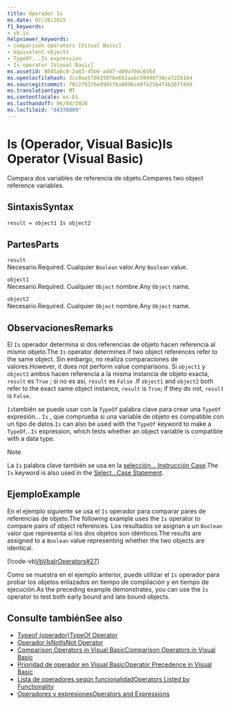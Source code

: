 ```yaml
---
title: Operador Is
ms.date: 07/20/2015
f1_keywords:
- vb.is
helpviewer_keywords:
- comparison operators [Visual Basic]
- equivalent objects
- TypeOf...Is expression
- Is operator [Visual Basic]
ms.assetid: 8045a6c8-2a83-45b6-ad47-d09a704c656d
ms.openlocfilehash: 3cc0ae5f04358fbe6b2aabc50498f39ca7225164
ms.sourcegitcommit: f8c270376ed905f6a8896ce0fe25b4f4b38ff498
ms.translationtype: MT
ms.contentlocale: es-ES
ms.lasthandoff: 06/04/2020
ms.locfileid: "84370809"
---
```

# <a name="is-operator-visual-basic"></a><span data-ttu-id="c7215-102">Is (Operador, Visual Basic)</span><span class="sxs-lookup"><span data-stu-id="c7215-102">Is Operator (Visual Basic)</span></span>
<span data-ttu-id="c7215-103">Compara dos variables de referencia de objeto.</span><span class="sxs-lookup"><span data-stu-id="c7215-103">Compares two object reference variables.</span></span>  
  
## <a name="syntax"></a><span data-ttu-id="c7215-104">Sintaxis</span><span class="sxs-lookup"><span data-stu-id="c7215-104">Syntax</span></span>  
  
```vb  
result = object1 Is object2  
```  
  
## <a name="parts"></a><span data-ttu-id="c7215-105">Partes</span><span class="sxs-lookup"><span data-stu-id="c7215-105">Parts</span></span>  
 `result`  
 <span data-ttu-id="c7215-106">Necesario.</span><span class="sxs-lookup"><span data-stu-id="c7215-106">Required.</span></span> <span data-ttu-id="c7215-107">Cualquier `Boolean` valor.</span><span class="sxs-lookup"><span data-stu-id="c7215-107">Any `Boolean` value.</span></span>  
  
 `object1`  
 <span data-ttu-id="c7215-108">Necesario.</span><span class="sxs-lookup"><span data-stu-id="c7215-108">Required.</span></span> <span data-ttu-id="c7215-109">Cualquier `Object` nombre.</span><span class="sxs-lookup"><span data-stu-id="c7215-109">Any `Object` name.</span></span>  
  
 `object2`  
 <span data-ttu-id="c7215-110">Necesario.</span><span class="sxs-lookup"><span data-stu-id="c7215-110">Required.</span></span> <span data-ttu-id="c7215-111">Cualquier `Object` nombre.</span><span class="sxs-lookup"><span data-stu-id="c7215-111">Any `Object` name.</span></span>  
  
## <a name="remarks"></a><span data-ttu-id="c7215-112">Observaciones</span><span class="sxs-lookup"><span data-stu-id="c7215-112">Remarks</span></span>  
 <span data-ttu-id="c7215-113">El `Is` operador determina si dos referencias de objeto hacen referencia al mismo objeto.</span><span class="sxs-lookup"><span data-stu-id="c7215-113">The `Is` operator determines if two object references refer to the same object.</span></span> <span data-ttu-id="c7215-114">Sin embargo, no realiza comparaciones de valores.</span><span class="sxs-lookup"><span data-stu-id="c7215-114">However, it does not perform value comparisons.</span></span> <span data-ttu-id="c7215-115">Si `object1` y `object2` ambos hacen referencia a la misma instancia de objeto exacta, `result` es `True` ; si no es así, `result` es `False` .</span><span class="sxs-lookup"><span data-stu-id="c7215-115">If `object1` and `object2` both refer to the exact same object instance, `result` is `True`; if they do not, `result` is `False`.</span></span>  
  
 <span data-ttu-id="c7215-116">`Is`también se puede usar con la `TypeOf` palabra clave para crear una `TypeOf` expresión... `Is` , que comprueba si una variable de objeto es compatible con un tipo de datos.</span><span class="sxs-lookup"><span data-stu-id="c7215-116">`Is` can also be used with the `TypeOf` keyword to make a `TypeOf`...`Is` expression, which tests whether an object variable is compatible with a data type.</span></span>  
  
> [!NOTE]
> <span data-ttu-id="c7215-117">La `Is` palabra clave también se usa en la [selección... Instrucción Case](../statements/select-case-statement.md).</span><span class="sxs-lookup"><span data-stu-id="c7215-117">The `Is` keyword is also used in the [Select...Case Statement](../statements/select-case-statement.md).</span></span>  
  
## <a name="example"></a><span data-ttu-id="c7215-118">Ejemplo</span><span class="sxs-lookup"><span data-stu-id="c7215-118">Example</span></span>  
 <span data-ttu-id="c7215-119">En el ejemplo siguiente se usa el `Is` operador para comparar pares de referencias de objeto.</span><span class="sxs-lookup"><span data-stu-id="c7215-119">The following example uses the `Is` operator to compare pairs of object references.</span></span> <span data-ttu-id="c7215-120">Los resultados se asignan a un `Boolean` valor que representa si los dos objetos son idénticos.</span><span class="sxs-lookup"><span data-stu-id="c7215-120">The results are assigned to a `Boolean` value representing whether the two objects are identical.</span></span>  
  
 [!code-vb[VbVbalrOperators#27](~/samples/snippets/visualbasic/VS_Snippets_VBCSharp/VbVbalrOperators/VB/Class1.vb#27)]  
  
 <span data-ttu-id="c7215-121">Como se muestra en el ejemplo anterior, puede utilizar el `Is` operador para probar los objetos enlazados en tiempo de compilación y en tiempo de ejecución.</span><span class="sxs-lookup"><span data-stu-id="c7215-121">As the preceding example demonstrates, you can use the `Is` operator to test both early bound and late bound objects.</span></span>  
  
## <a name="see-also"></a><span data-ttu-id="c7215-122">Consulte también</span><span class="sxs-lookup"><span data-stu-id="c7215-122">See also</span></span>

- [<span data-ttu-id="c7215-123">Typeof (operador)</span><span class="sxs-lookup"><span data-stu-id="c7215-123">TypeOf Operator</span></span>](typeof-operator.md)
- [<span data-ttu-id="c7215-124">Operador IsNot</span><span class="sxs-lookup"><span data-stu-id="c7215-124">IsNot Operator</span></span>](isnot-operator.md)
- [<span data-ttu-id="c7215-125">Comparison Operators in Visual Basic</span><span class="sxs-lookup"><span data-stu-id="c7215-125">Comparison Operators in Visual Basic</span></span>](../../programming-guide/language-features/operators-and-expressions/comparison-operators.md)
- [<span data-ttu-id="c7215-126">Prioridad de operador en Visual Basic</span><span class="sxs-lookup"><span data-stu-id="c7215-126">Operator Precedence in Visual Basic</span></span>](operator-precedence.md)
- [<span data-ttu-id="c7215-127">Lista de operadores según funcionalidad</span><span class="sxs-lookup"><span data-stu-id="c7215-127">Operators Listed by Functionality</span></span>](operators-listed-by-functionality.md)
- [<span data-ttu-id="c7215-128">Operadores y expresiones</span><span class="sxs-lookup"><span data-stu-id="c7215-128">Operators and Expressions</span></span>](../../programming-guide/language-features/operators-and-expressions/index.md)
